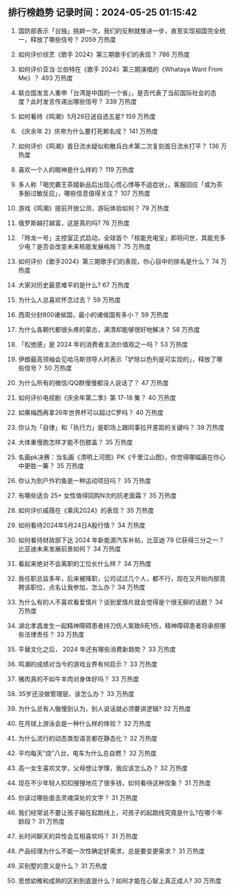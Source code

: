 
## 排行榜趋势 记录时间：2024-05-25 01:15:42
  
  1. 国防部表示「台独」挑衅一次，我们的反制就推进一步，直至实现祖国完全统一，释放了哪些信号？ 2059 万热度
    
  2. 如何评价综艺《歌手 2024》第三期歌手们的表现？ 786 万热度
    
  3. 如何评价亚当·兰伯特在《歌手 2024》第三期演唱的《Whataya Want From Me》？ 493 万热度
    
  4. 联合国发言人重申「台湾是中国的一个省」，是否代表了当前国际社会的态度？此时发言传递出哪些信号？ 339 万热度
    
  5. 如何看待《鸣潮》5月26日送自选五星? 159 万热度
    
  6. 《庆余年 2》庆帝为什么要打死赖名成？ 141 万热度
    
  7. 如何评价《鸣潮》首日流水疑似和散兵白术第二次复刻首日流水打平？ 136 万热度
    
  8. 喜欢一个人的眼神是什么样的？ 119 万热度
    
  9. 多人称「喝完霸王茶姬新品后出现心慌心悸等不适症状」，客服回应「或为茶多酚过敏反应」，哪些信息值得关注？ 107 万热度
    
  10. 游戏《鸣潮》提前开放公测，游玩体验如何？ 79 万热度
    
  11. 俄罗斯越打越富，这是真的吗? 76 万热度
    
  12. 「玲龙一号」主控室正式启动，全球首个「核能充电宝」即将问世，其能充多少电？是否会改变未来核能发展格局？ 75 万热度
    
  13. 如何评价《歌手2024》第三期歌手们的表现，你心目中的排名是什么？ 74 万热度
    
  14. 大家对历史最意难平的是什么? 67 万热度
    
  15. 为什么人总喜欢怀念过去？ 59 万热度
    
  16. 西周分封800诸侯国，最小的诸侯国有多小？ 59 万热度
    
  17. 为什么各朝代都很头疼的蒙古，满清却能够很好地解决？ 58 万热度
    
  18. 「松弛感」是 2024 年的消费者主流价值观之一吗？ 53 万热度
    
  19. 伊朗最高领袖会见哈马斯领导人时表示「铲除以色列是可实现的」，释放了哪些信号？ 50 万热度
    
  20. 为什么所有的微信/QQ群慢慢都没人说话了？ 47 万热度
    
  21. 如何评价电视剧《庆余年第二季》第 17-18 集？ 40 万热度
    
  22. 如果梅西再拿26年世界杯可以超过C罗吗？ 40 万热度
    
  23. 你认为「自律」和「执行力」是职场上跟同事拉开差距的关键吗？ 39 万热度
    
  24. 大体重慢跑怎样才能不伤膝盖？ 35 万热度
    
  25. 名画pk决赛：当名画《清明上河图》PK《千里江山图》，你觉得哪幅画在你心中更胜一筹？ 35 万热度
    
  26. 你认为到户外钓鱼是一种运动项目吗？ 35 万热度
    
  27. 有哪些适合 25+ 女性值得回购N次的抗老面霜？ 35 万热度
    
  28. 如何评价戚薇在《乘风2024》的表现？ 35 万热度
    
  29. 如何看待2024年5月24日A股行情？ 34 万热度
    
  30. 如何看待财政部下达 2024 年新能源汽车补贴，比亚迪 79 亿获得三分之一？比亚迪未来发展前景如何？ 34 万热度
    
  31. 看起来绝对不会离职的工位长什么样？ 34 万热度
    
  32. 我任职总监多年，后来被降职，公司试过几个人，都不行，现在又开始内部竞聘该职位，点名让我参加，怎么办？ 34 万热度
    
  33. 为什么有的人不喜欢看爱情片？谈到爱情片就会觉得是个很无聊的话题？ 34 万热度
    
  34. 湖北孝昌发生一起精神障碍患者持刀伤人案致8死1伤，精神障碍患者将承担哪些法律责任？ 33 万热度
    
  35. 平替文化之后， 2024 年还有哪些消费新趋势？ 33 万热度
    
  36. 鸣潮的成绩对当今的游戏业界有何启示？ 33 万热度
    
  37. 猪肉真的不如牛羊肉对身体好吗？ 33 万热度
    
  38. 35岁还没做管理层，该怎么办？ 33 万热度
    
  39. 为什么总有人傲慢到认为，别人说话就必须要讲逻辑? 32 万热度
    
  40. 在月球上游泳会是一种什么样的体验？ 32 万热度
    
  41. 为什么流行的动态类型语言都在静态化？ 32 万热度
    
  42. 平均每天“烧”八台，电车为什么总自燃？ 32 万热度
    
  43. 高一女生喜欢文学，父母想让学理，我应该怎么办？ 32 万热度
    
  44. 现在不少年轻人扣扣搜搜地花了很多钱，如何看待这种现象？ 31 万热度
    
  45. 你读过哪些直击灵魂深处的文字？ 31 万热度
    
  46. 我们经常说不要让孩子输在起跑线上，可孩子的起跑线究竟是什么?在哪个年龄段？ 31 万热度
    
  47. 长时间聊天的异性会互相喜欢吗？ 31 万热度
    
  48. 产品经理为什么不能一次性确定好需求，总是要变更需求？ 31 万热度
    
  49. 买别墅的意义是什么？ 31 万热度
    
  50. 思想幼稚和成熟的区别到底是什么？如何才能在心智上真正成人? 30 万热度
    